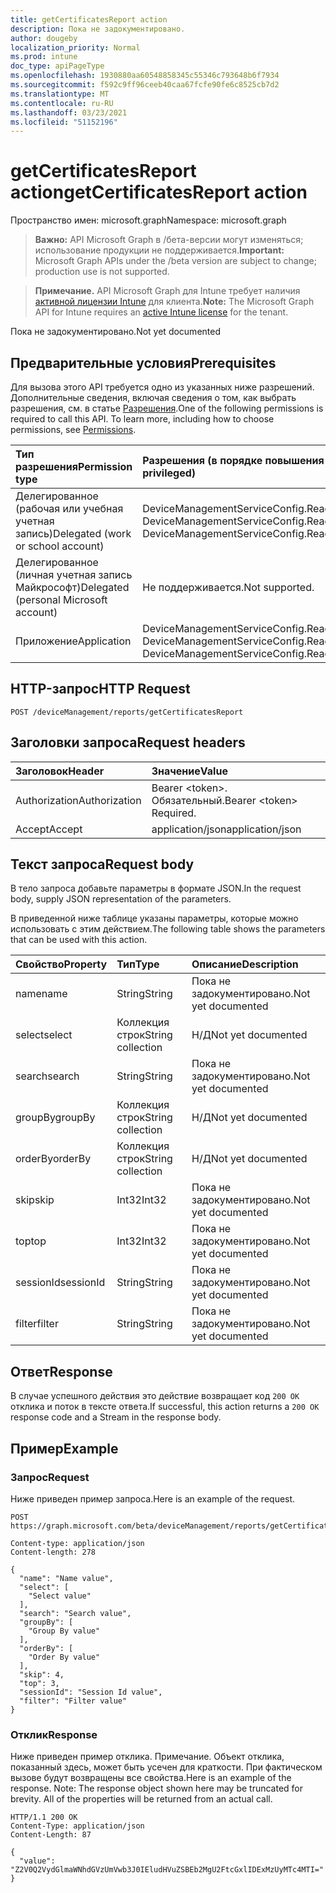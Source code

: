 ```yaml
---
title: getCertificatesReport action
description: Пока не задокументировано.
author: dougeby
localization_priority: Normal
ms.prod: intune
doc_type: apiPageType
ms.openlocfilehash: 1930880aa60548858345c55346c793648b6f7934
ms.sourcegitcommit: f592c9ff96ceeb40caa67fcfe90fe6c8525cb7d2
ms.translationtype: MT
ms.contentlocale: ru-RU
ms.lasthandoff: 03/23/2021
ms.locfileid: "51152196"
---
```

# <a name="getcertificatesreport-action"></a><span data-ttu-id="36a90-103">getCertificatesReport action</span><span class="sxs-lookup"><span data-stu-id="36a90-103">getCertificatesReport action</span></span>

<span data-ttu-id="36a90-104">Пространство имен: microsoft.graph</span><span class="sxs-lookup"><span data-stu-id="36a90-104">Namespace: microsoft.graph</span></span>

> <span data-ttu-id="36a90-105">**Важно:** API Microsoft Graph в /бета-версии могут изменяться; использование продукции не поддерживается.</span><span class="sxs-lookup"><span data-stu-id="36a90-105">**Important:** Microsoft Graph APIs under the /beta version are subject to change; production use is not supported.</span></span>

> <span data-ttu-id="36a90-106">**Примечание.** API Microsoft Graph для Intune требует наличия [активной лицензии Intune](https://go.microsoft.com/fwlink/?linkid=839381) для клиента.</span><span class="sxs-lookup"><span data-stu-id="36a90-106">**Note:** The Microsoft Graph API for Intune requires an [active Intune license](https://go.microsoft.com/fwlink/?linkid=839381) for the tenant.</span></span>

<span data-ttu-id="36a90-107">Пока не задокументировано.</span><span class="sxs-lookup"><span data-stu-id="36a90-107">Not yet documented</span></span>

## <a name="prerequisites"></a><span data-ttu-id="36a90-108">Предварительные условия</span><span class="sxs-lookup"><span data-stu-id="36a90-108">Prerequisites</span></span>
<span data-ttu-id="36a90-p101">Для вызова этого API требуется одно из указанных ниже разрешений. Дополнительные сведения, включая сведения о том, как выбрать разрешения, см. в статье [Разрешения](/graph/permissions-reference).</span><span class="sxs-lookup"><span data-stu-id="36a90-p101">One of the following permissions is required to call this API. To learn more, including how to choose permissions, see [Permissions](/graph/permissions-reference).</span></span>

|<span data-ttu-id="36a90-111">Тип разрешения</span><span class="sxs-lookup"><span data-stu-id="36a90-111">Permission type</span></span>|<span data-ttu-id="36a90-112">Разрешения (в порядке повышения привилегий)</span><span class="sxs-lookup"><span data-stu-id="36a90-112">Permissions (from least to most privileged)</span></span>|
|:---|:---|
|<span data-ttu-id="36a90-113">Делегированное (рабочая или учебная учетная запись)</span><span class="sxs-lookup"><span data-stu-id="36a90-113">Delegated (work or school account)</span></span>|<span data-ttu-id="36a90-114">DeviceManagementServiceConfig.Read.All, DeviceManagementServiceConfig.ReadWrite.All</span><span class="sxs-lookup"><span data-stu-id="36a90-114">DeviceManagementServiceConfig.Read.All, DeviceManagementServiceConfig.ReadWrite.All</span></span>|
|<span data-ttu-id="36a90-115">Делегированное (личная учетная запись Майкрософт)</span><span class="sxs-lookup"><span data-stu-id="36a90-115">Delegated (personal Microsoft account)</span></span>|<span data-ttu-id="36a90-116">Не поддерживается.</span><span class="sxs-lookup"><span data-stu-id="36a90-116">Not supported.</span></span>|
|<span data-ttu-id="36a90-117">Приложение</span><span class="sxs-lookup"><span data-stu-id="36a90-117">Application</span></span>|<span data-ttu-id="36a90-118">DeviceManagementServiceConfig.Read.All, DeviceManagementServiceConfig.ReadWrite.All</span><span class="sxs-lookup"><span data-stu-id="36a90-118">DeviceManagementServiceConfig.Read.All, DeviceManagementServiceConfig.ReadWrite.All</span></span>|

## <a name="http-request"></a><span data-ttu-id="36a90-119">HTTP-запрос</span><span class="sxs-lookup"><span data-stu-id="36a90-119">HTTP Request</span></span>
<!-- {
  "blockType": "ignored"
}
-->
``` http
POST /deviceManagement/reports/getCertificatesReport
```

## <a name="request-headers"></a><span data-ttu-id="36a90-120">Заголовки запроса</span><span class="sxs-lookup"><span data-stu-id="36a90-120">Request headers</span></span>
|<span data-ttu-id="36a90-121">Заголовок</span><span class="sxs-lookup"><span data-stu-id="36a90-121">Header</span></span>|<span data-ttu-id="36a90-122">Значение</span><span class="sxs-lookup"><span data-stu-id="36a90-122">Value</span></span>|
|:---|:---|
|<span data-ttu-id="36a90-123">Authorization</span><span class="sxs-lookup"><span data-stu-id="36a90-123">Authorization</span></span>|<span data-ttu-id="36a90-124">Bearer &lt;token&gt;. Обязательный.</span><span class="sxs-lookup"><span data-stu-id="36a90-124">Bearer &lt;token&gt; Required.</span></span>|
|<span data-ttu-id="36a90-125">Accept</span><span class="sxs-lookup"><span data-stu-id="36a90-125">Accept</span></span>|<span data-ttu-id="36a90-126">application/json</span><span class="sxs-lookup"><span data-stu-id="36a90-126">application/json</span></span>|

## <a name="request-body"></a><span data-ttu-id="36a90-127">Текст запроса</span><span class="sxs-lookup"><span data-stu-id="36a90-127">Request body</span></span>
<span data-ttu-id="36a90-128">В тело запроса добавьте параметры в формате JSON.</span><span class="sxs-lookup"><span data-stu-id="36a90-128">In the request body, supply JSON representation of the parameters.</span></span>

<span data-ttu-id="36a90-129">В приведенной ниже таблице указаны параметры, которые можно использовать с этим действием.</span><span class="sxs-lookup"><span data-stu-id="36a90-129">The following table shows the parameters that can be used with this action.</span></span>

|<span data-ttu-id="36a90-130">Свойство</span><span class="sxs-lookup"><span data-stu-id="36a90-130">Property</span></span>|<span data-ttu-id="36a90-131">Тип</span><span class="sxs-lookup"><span data-stu-id="36a90-131">Type</span></span>|<span data-ttu-id="36a90-132">Описание</span><span class="sxs-lookup"><span data-stu-id="36a90-132">Description</span></span>|
|:---|:---|:---|
|<span data-ttu-id="36a90-133">name</span><span class="sxs-lookup"><span data-stu-id="36a90-133">name</span></span>|<span data-ttu-id="36a90-134">String</span><span class="sxs-lookup"><span data-stu-id="36a90-134">String</span></span>|<span data-ttu-id="36a90-135">Пока не задокументировано.</span><span class="sxs-lookup"><span data-stu-id="36a90-135">Not yet documented</span></span>|
|<span data-ttu-id="36a90-136">select</span><span class="sxs-lookup"><span data-stu-id="36a90-136">select</span></span>|<span data-ttu-id="36a90-137">Коллекция строк</span><span class="sxs-lookup"><span data-stu-id="36a90-137">String collection</span></span>|<span data-ttu-id="36a90-138">Н/Д</span><span class="sxs-lookup"><span data-stu-id="36a90-138">Not yet documented</span></span>|
|<span data-ttu-id="36a90-139">search</span><span class="sxs-lookup"><span data-stu-id="36a90-139">search</span></span>|<span data-ttu-id="36a90-140">String</span><span class="sxs-lookup"><span data-stu-id="36a90-140">String</span></span>|<span data-ttu-id="36a90-141">Пока не задокументировано.</span><span class="sxs-lookup"><span data-stu-id="36a90-141">Not yet documented</span></span>|
|<span data-ttu-id="36a90-142">groupBy</span><span class="sxs-lookup"><span data-stu-id="36a90-142">groupBy</span></span>|<span data-ttu-id="36a90-143">Коллекция строк</span><span class="sxs-lookup"><span data-stu-id="36a90-143">String collection</span></span>|<span data-ttu-id="36a90-144">Н/Д</span><span class="sxs-lookup"><span data-stu-id="36a90-144">Not yet documented</span></span>|
|<span data-ttu-id="36a90-145">orderBy</span><span class="sxs-lookup"><span data-stu-id="36a90-145">orderBy</span></span>|<span data-ttu-id="36a90-146">Коллекция строк</span><span class="sxs-lookup"><span data-stu-id="36a90-146">String collection</span></span>|<span data-ttu-id="36a90-147">Н/Д</span><span class="sxs-lookup"><span data-stu-id="36a90-147">Not yet documented</span></span>|
|<span data-ttu-id="36a90-148">skip</span><span class="sxs-lookup"><span data-stu-id="36a90-148">skip</span></span>|<span data-ttu-id="36a90-149">Int32</span><span class="sxs-lookup"><span data-stu-id="36a90-149">Int32</span></span>|<span data-ttu-id="36a90-150">Пока не задокументировано.</span><span class="sxs-lookup"><span data-stu-id="36a90-150">Not yet documented</span></span>|
|<span data-ttu-id="36a90-151">top</span><span class="sxs-lookup"><span data-stu-id="36a90-151">top</span></span>|<span data-ttu-id="36a90-152">Int32</span><span class="sxs-lookup"><span data-stu-id="36a90-152">Int32</span></span>|<span data-ttu-id="36a90-153">Пока не задокументировано.</span><span class="sxs-lookup"><span data-stu-id="36a90-153">Not yet documented</span></span>|
|<span data-ttu-id="36a90-154">sessionId</span><span class="sxs-lookup"><span data-stu-id="36a90-154">sessionId</span></span>|<span data-ttu-id="36a90-155">String</span><span class="sxs-lookup"><span data-stu-id="36a90-155">String</span></span>|<span data-ttu-id="36a90-156">Пока не задокументировано.</span><span class="sxs-lookup"><span data-stu-id="36a90-156">Not yet documented</span></span>|
|<span data-ttu-id="36a90-157">filter</span><span class="sxs-lookup"><span data-stu-id="36a90-157">filter</span></span>|<span data-ttu-id="36a90-158">String</span><span class="sxs-lookup"><span data-stu-id="36a90-158">String</span></span>|<span data-ttu-id="36a90-159">Пока не задокументировано.</span><span class="sxs-lookup"><span data-stu-id="36a90-159">Not yet documented</span></span>|



## <a name="response"></a><span data-ttu-id="36a90-160">Ответ</span><span class="sxs-lookup"><span data-stu-id="36a90-160">Response</span></span>
<span data-ttu-id="36a90-161">В случае успешного действия это действие возвращает код `200 OK` отклика и поток в тексте ответа.</span><span class="sxs-lookup"><span data-stu-id="36a90-161">If successful, this action returns a `200 OK` response code and a Stream in the response body.</span></span>

## <a name="example"></a><span data-ttu-id="36a90-162">Пример</span><span class="sxs-lookup"><span data-stu-id="36a90-162">Example</span></span>

### <a name="request"></a><span data-ttu-id="36a90-163">Запрос</span><span class="sxs-lookup"><span data-stu-id="36a90-163">Request</span></span>
<span data-ttu-id="36a90-164">Ниже приведен пример запроса.</span><span class="sxs-lookup"><span data-stu-id="36a90-164">Here is an example of the request.</span></span>
``` http
POST https://graph.microsoft.com/beta/deviceManagement/reports/getCertificatesReport

Content-type: application/json
Content-length: 278

{
  "name": "Name value",
  "select": [
    "Select value"
  ],
  "search": "Search value",
  "groupBy": [
    "Group By value"
  ],
  "orderBy": [
    "Order By value"
  ],
  "skip": 4,
  "top": 3,
  "sessionId": "Session Id value",
  "filter": "Filter value"
}
```

### <a name="response"></a><span data-ttu-id="36a90-165">Отклик</span><span class="sxs-lookup"><span data-stu-id="36a90-165">Response</span></span>
<span data-ttu-id="36a90-p102">Ниже приведен пример отклика. Примечание. Объект отклика, показанный здесь, может быть усечен для краткости. При фактическом вызове будут возвращены все свойства.</span><span class="sxs-lookup"><span data-stu-id="36a90-p102">Here is an example of the response. Note: The response object shown here may be truncated for brevity. All of the properties will be returned from an actual call.</span></span>
``` http
HTTP/1.1 200 OK
Content-Type: application/json
Content-Length: 87

{
  "value": "Z2V0Q2VydGlmaWNhdGVzUmVwb3J0IEludHVuZSBEb2MgU2FtcGxlIDExMzUyMTc4MTI="
}
```




